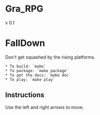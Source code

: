 # Gra_RPG
v 0.1

FallDown
========

Don't get squashed by the rising platforms.

    * To build: `make`
    * To package: `make package`
    * To get the docs: `make doc`
    * To play: `make play`

Instructions
------------

Use the left and right arrows to move.
